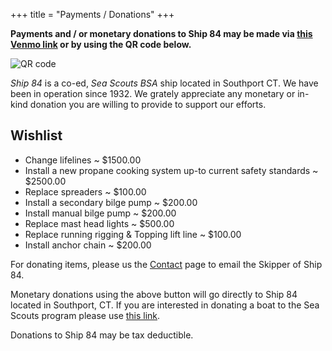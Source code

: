 +++
title = "Payments / Donations"
+++

**Payments and / or monetary donations to Ship 84 may be made via [this Venmo link](https://account.venmo.com/u/Erol-Eyikan) or by using the QR code below.**

![QR code](https://www.ship84.com/bg1.png)

*Ship 84* is a co-ed, *Sea Scouts BSA* ship located in Southport CT. We have been in operation since 1932.  We grately appreciate any monetary or in-kind donation you are willing to provide to support our efforts.

## Wishlist

- Change lifelines ~ $1500.00
- Install a new propane cooking system up-to current safety standards ~ $2500.00
- Replace spreaders ~ $100.00 
- Install a secondary bilge pump ~ $200.00 
- Install manual bilge pump ~ $200.00
- Replace mast head lights ~ $500.00
- Replace running rigging & Topping lift line ~ $100.00 
- Install anchor chain ~ $200.00 

For donating items, please us the [Contact](https://www.ship84.com/contact) page to email the Skipper of Ship 84.

Monetary donations using the above button will go directly to Ship 84 located in Southport, CT.  If you are interested in donating a boat to the Sea Scouts program please use [this link](https://seascout.org/about/contact-us/).

Donations to Ship 84 may be tax deductible.
